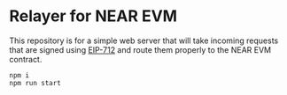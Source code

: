 Relayer for NEAR EVM
===

This repository is for a simple web server that will take incoming requests that are signed using [EIP-712](https://eips.ethereum.org/EIPS/eip-712) and route them properly to the NEAR EVM contract.

    npm i
    npm run start
